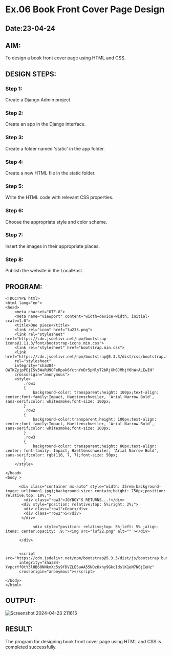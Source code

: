 # Ex.06 Book Front Cover Page Design
## Date:23-04-24

## AIM:
To design a book front cover page using HTML and CSS.

## DESIGN STEPS:

### Step 1:
Create a Django Admin project.

### Step 2:
Create an app in the Django interface.

### Step 3:
Create a folder named 'static' in the app folder.

### Step 4:
Create a new HTML file in the static folder.

### Step 5:
Write the HTML code with relevant CSS properties.

### Step 6:
Choose the appropriate style and color scheme.

### Step 7:
Insert the images in their appropriate places.

### Step 8:
Publish the website in the LocalHost.

## PROGRAM:
```
<!DOCTYPE html>
<html lang="en">
<head>
    <meta charset="UTF-8">
    <meta name="viewport" content="width=device-width, initial-scale=1.0">
    <title>One piece</title>
    <link rel="icon" href="lu233.png">
    <link rel="stylesheet" href="https://cdn.jsdelivr.net/npm/bootstrap-icons@1.11.3/font/bootstrap-icons.min.css">
    <link rel="stylesheet" href="bootstrap.min.css">
    <link href="https://cdn.jsdelivr.net/npm/bootstrap@5.3.3/dist/css/bootstrap.min.css" 
    rel="stylesheet" 
    integrity="sha384-QWTKZyjpPEjISv5WaRU9OFeRpok6YctnYmDr5pNlyT2bRjXh0JMhjY6hW+ALEwIH" 
    crossorigin="anonymous">
    <style>
        .row1
        {
            background-color: transparent;height: 100px;text-align: center;font-family:Impact, Haettenschweiler, 'Arial Narrow Bold', sans-serif;color: whitesmoke;font-size: 100px;
        }
        .row2
        {
            background-color:transparent;height: 100px;text-align: center;font-family:Impact, Haettenschweiler, 'Arial Narrow Bold', sans-serif;color: whitesmoke;font-size: 100px;
        }
        .row3
        {
            background-color: transparent;height: 80px;text-align: center; font-family: Impact, Haettenschweiler, 'Arial Narrow Bold', sans-serif;color: rgb(116, 7, 7);font-size: 50px;
        }
    </style>

</head>
<body >
 
      <div class="container mx-auto" style="width: 35rem;background-image: url(moon1.jpg);background-size: contain;height: 750px;position: relative;top: 10%;">
        <div class="row3">JOYBOY'S RETURNS...!</div>
       <div style="position: relative;top: 5%;right: 2%;">
        <div class="row1">Gear</div>
        <div class="row2">5</div>
       </div>
           
            <div style="position: relative;top: 5%;left: 5% ;align-items: center;opacity: .9;"><img src="luf22.png" alt="" ></div>
            
      </div>

    
      <script src="https://cdn.jsdelivr.net/npm/bootstrap@5.3.3/dist/js/bootstrap.bundle.min.js" 
      integrity="sha384-YvpcrYf0tY3lHB60NNkmXc5s9fDVZLESaAA55NDzOxhy9GkcIdslK1eN7N6jIeHz" 
      crossorigin="anonymous"></script>
    
</body>
</html>

```


## OUTPUT:

![Screenshot 2024-04-23 211615](https://github.com/Ranjanranjan/cover/assets/130027697/1faf1715-d7e0-4db9-9f6e-b85f2107f3e5)


## RESULT:
The program for designing book front cover page using HTML and CSS is completed successfully.

